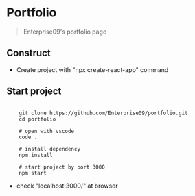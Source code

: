# Portfolio
> Enterprise09's portfolio page

## Construct

- Create project with "npx create-react-app" command

## Start project

```shell

    git clone https://github.com/Enterprise09/portfolio.git
    cd portfolio

    # open with vscode
    code .

    # install dependency
    npm install

    # start project by port 3000
    npm start

```

- check "localhost:3000/" at browser